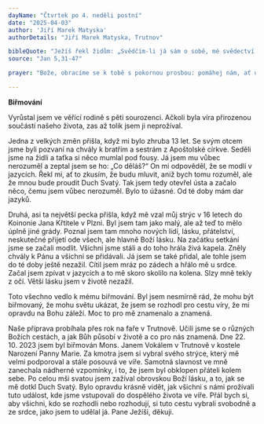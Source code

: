 ```yaml
---
dayName: "Čtvrtek po 4. neděli postní"
date: "2025-04-03"
author: 'Jiří Marek Matyska'
authorDetails: "Jiří Marek Matyska, Trutnov"

bibleQuote: "Ježíš řekl židům: „Svědčím-li já sám o sobě, mé svědectví není právoplatné. Někdo jiný je to, kdo svědčí o mně, a vím, že svědectví, které o mně vydává, je právoplatné. Vy jste poslali k Janovi a on vydal svědectví pravdě. Já však nepřijímám svědectví od člověka, ale toto říkám, abyste byli spaseni. Jan byl lampa hořící a svítící, a vám se zachtělo jen na chvíli radovat se z jejího světla. Já však mám svědectví větší než Janovo: totiž skutky, které mi dal Otec, abych je vykonal. Právě ty skutky, které konám, svědčí pro mne, že mě Otec poslal. A sám Otec, který mě poslal, vydal o mně svědectví. Nikdy jste neslyšeli jeho hlas, nikdy jste neviděli jeho tvář a jeho slovo ve vás nezůstává, protože nevěříte tomu, koho on poslal. Zkoumáte Písma, protože vy myslíte, že v nich máte věčný život – a právě Písma svědčí o mně; ale nechcete přijít ke mně, abyste měli život. Slávu od lidí nepřijímám. Ale vás znám: nemáte v sobě Boží lásku. Já jsem přišel ve jménu svého Otce, a nepřijímáte mě. Přijde-li jiný ve vlastním jménu, toho přijmete. Jak vy můžete uvěřit, když oslavujete sebe navzájem, ale nehledáte slávu jen od samého Boha? Nemyslete si, že já na vás budu u Otce žalovat. Vaším žalobcem je Mojžíš, na kterého vy spoléháte. Kdybyste totiž věřili Mojžíšovi, věřili byste i mně, neboť on psal o mně. Nevěříte-li však tomu, co on napsal, jak uvěříte mým slovům?“" 
source: "Jan 5,31-47"

prayer: "Bože, obracíme se k tobě s pokornou prosbou: pomáhej nám, ať usilujeme o vnitřní obnovu a horlivě konáme, co je dobré, a dej nám sílu, abychom jednali vždycky podle tvé vůle a dobře se připravili na slavení velikonočních svátků. Skrze tvého Syna Ježíše Krista, našeho Pána, neboť on s tebou v jednotě Ducha Svatého žije a kraluje po všechny věky věků. Amen."

---
```


**Biřmování**

Vyrůstal jsem ve věřící rodině s pěti sourozenci. Ačkoli byla víra přirozenou součástí našeho života, zas až tolik jsem ji neprožíval.

Jedna z velkých změn přišla, když mi bylo zhruba 13 let. Se svým otcem jsme byli pozvaní na chvály k bratřím a sestrám z Apoštolské církve. Seděli jsme na židli a taťka si něco mumlal pod fousy. Já jsem mu vůbec nerozuměl a zeptal jsem se ho: „Co děláš?“ On mi odpověděl, že se modlí v jazycích. Řekl mi, ať to zkusím, že budu mluvit, aniž bych tomu rozuměl, ale že mnou bude proudit Duch Svatý. Tak jsem tedy otevřel ústa a začalo něco, čemu jsem vůbec nerozuměl. Bylo to úžasné. Od té doby mám dar jazyků.

Druhá, asi ta největší pecka přišla, když mě vzal můj strýc v 16 letech do Koinonie Jana Křtitele v Plzni. Byl jsem tam jako malý, ale až teď to mělo úplně jiné grády. Poznal jsem tam mnoho nových lidí, lásku, přátelství, neskutečné přijetí ode všech, ale hlavně Boží lásku. Na začátku setkání jsme se začali modlit. Všichni jsme stáli a do toho hrála živá kapela. Zněly chvály k Pánu a všichni se přidávali. Já jsem se také přidal, ale tohle jsem do té doby ještě nezažil. Cítil jsem mráz po zádech a hřálo mě u srdce. Začal jsem zpívat v jazycích a to mě skoro skolilo na kolena. Slzy mně tekly z očí. Větší lásku jsem v životě nezažil.

Toto všechno vedlo k mému biřmování. Byl jsem nesmírně rád, že mohu být biřmovaný, že mohu světu ukázat, že jsem se rozhodl pro cestu víry, že mi opravdu na Bohu záleží. Moc to pro mě znamenalo a znamená.

Naše příprava probíhala  přes  rok  na faře v Trutnově. Učili jsme se o různých Božích cestách, a jak Bůh působí v životě a co pro nás znamená.
Dne 22. 10. 2023 jsem byl biřmován Mons. Janem Vokálem v Trutnově v kostele Narození Panny Marie. Za kmotra jsem si vybral svého strýce, který mě velmi podporoval a stále posouvá ve víře. Samotná slavnost ve mně zanechala nádherné vzpomínky, i to, že jsem byl obklopen přáteli kolem sebe. Po celou mši svatou jsem zažíval obrovskou Boží lásku, a to, jak se mě dotkl Duch Svatý. Bylo opravdu krásně vidět, jak všichni s námi prožívali tuto událost, kde jsme vstupovali do dospělého života ve víře. Přál bych si, aby všichni, kdo se rozhodli nebo rozhodují, si tuto cestu vybrali svobodně a ze srdce, jako jsem to udělal já. Pane Ježíši, děkuji.

